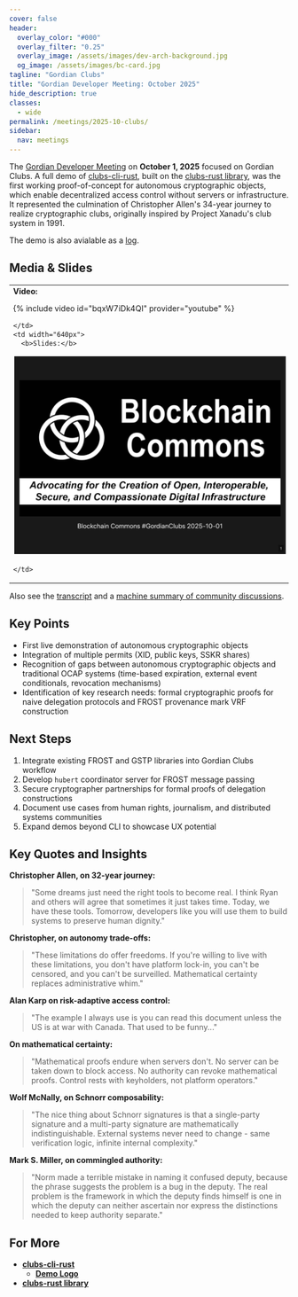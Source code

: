 ```yaml
---
cover: false
header:
  overlay_color: "#000"
  overlay_filter: "0.25"
  overlay_image: /assets/images/dev-arch-background.jpg
  og_image: /assets/images/bc-card.jpg
tagline: "Gordian Clubs"
title: "Gordian Developer Meeting: October 2025"
hide_description: true
classes:
  - wide
permalink: /meetings/2025-10-clubs/
sidebar:
  nav: meetings
---
```


The [Gordian Developer Meeting](https://www.blockchaincommons.com/subscribe/#gordian-developers) on **October 1, 2025** focused on Gordian Clubs. A full demo of [clubs-cli-rust](https://github.com/BlockchainCommons/clubs-cli-rust), built on the [clubs-rust library](https://github.com/BlockchainCommons/clubs-rust), was the first working proof-of-concept for autonomous cryptographic objects, which enable decentralized access control without servers or infrastructure. It represented the culmination of Christopher Allen's 34-year journey to realize cryptographic clubs, originally inspired by Project Xanadu's club system in 1991.

The demo is also avialable as a [log](https://github.com/BlockchainCommons/clubs-cli-rust/blob/master/demo-log.md).

## Media & Slides

<table width="100%">
  <tr>
    <td width="640px">
      <b>Video:</b>

{% include video id="bqxW7iDk4QI" provider="youtube" %}

    </td>
    <td width="640px">
      <b>Slides:</b>

<a href="/assets/pdfs/2025-10-clubs.pdf"><img src="/assets/pdfs/2025-10-clubs.jpg" style="border:2px solid white"></a>

    </td>
  </tr>
</table>

Also see the [transcript](/meetings/2025-10-clubs/transcript/) and a [machine summary of community discussions](/meetings/2025-10-clubs/summary).

## Key Points

- First live demonstration of autonomous cryptographic objects 
- Integration of multiple permits (XID, public keys, SSKR shares)
- Recognition of gaps between autonomous cryptographic objects and traditional OCAP systems (time-based expiration, external event conditionals, revocation mechanisms)
- Identification of key research needs: formal cryptographic proofs for naive delegation protocols and FROST provenance mark VRF construction

## Next Steps

1. Integrate existing FROST and GSTP libraries into Gordian Clubs workflow
2. Develop `hubert` coordinator server for FROST message passing
3. Secure cryptographer partnerships for formal proofs of delegation constructions
4. Document use cases from human rights, journalism, and distributed systems communities
5. Expand demos beyond CLI to showcase UX potential

## Key Quotes and Insights

**Christopher Allen, on 32-year journey:**
> "Some dreams just need the right tools to become real. I think Ryan and others will agree that sometimes it just takes time. Today, we have these tools. Tomorrow, developers like you will use them to build systems to preserve human dignity."

**Christopher, on autonomy trade-offs:**
> "These limitations do offer freedoms. If you're willing to live with these limitations, you don't have platform lock-in, you can't be censored, and you can't be surveilled. Mathematical certainty replaces administrative whim."

**Alan Karp on risk-adaptive access control:**
> "The example I always use is you can read this document unless the US is at war with Canada. That used to be funny..."

**On mathematical certainty:**
> "Mathematical proofs endure when servers don't. No server can be taken down to block access. No authority can revoke mathematical proofs. Control rests with keyholders, not platform operators."

**Wolf McNally, on Schnorr composability:**
> "The nice thing about Schnorr signatures is that a single-party signature and a multi-party signature are mathematically indistinguishable. External systems never need to change - same verification logic, infinite internal complexity."

**Mark S. Miller, on commingled authority:**
> "Norm made a terrible mistake in naming it confused deputy, because the phrase suggests the problem is a bug in the deputy. The real problem is the framework in which the deputy finds himself is one in which the deputy can neither ascertain nor express the distinctions needed to keep authority separate."

## For More

* [**clubs-cli-rust**](https://github.com/BlockchainCommons/clubs-cli-rust)
   * [**Demo Logo**](https://github.com/BlockchainCommons/clubs-cli-rust/blob/master/demo-log.md)
* [**clubs-rust library**](https://github.com/BlockchainCommons/clubs-rust)
